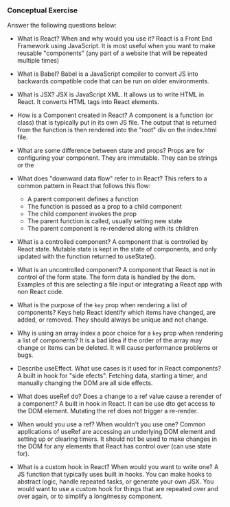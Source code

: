 ### Conceptual Exercise

Answer the following questions below:

- What is React? When and why would you use it?
  React is a Front End Framework using JavaScript.  It is most useful when you want to make reusable "components" (any part of a website that will be repeated multiple times)

- What is Babel?
  Babel is a JavaScript compiler to convert JS into backwards compatible code that can be run on older environments. 

- What is JSX?
  JSX is JavaScript XML.  It allows us to write HTML in React.  It converts HTML tags into React elements.

- How is a Component created in React?
  A component is a function (or class) that is typically put in its own JS file.  The output that is returned from the function is then rendered into the "root" div on the index.html file.  

- What are some difference between state and props?
  Props are for configuring your component. They are immutable. They can be strings or the

- What does "downward data flow" refer to in React?
  This refers to a common pattern in React that follows this flow:
   - A parent component defines a function
   - The function is passed as a prop to a child component
   - The child component invokes the prop
   - The parent function is called, usually setting new state
   - The parent component is re-rendered along with its children

- What is a controlled component?
  A component that is controlled by React state.  Mutable state is kept in the state of components, and only updated with the function returned to useState().

- What is an uncontrolled component?
  A component that React is not in control of the form state.  The form data is handled by the dom.  Examples of this are selecting a file input or integrating a React app with non React code.
  
- What is the purpose of the `key` prop when rendering a list of components?
  Keys help React identify which items have changed, are added, or removed.  They should always be unique and not change.

- Why is using an array index a poor choice for a `key` prop when rendering a list of components?
  It is a bad idea if the order of the array may change or items can be deleted.  It will cause performance problems or bugs.

- Describe useEffect.  What use cases is it used for in React components?
  A built in hook for "side efects". Fetching data, starting a timer, and manually changing the DOM are all side effects.

- What does useRef do?  Does a change to a ref value cause a rerender of a component?
  A built in hook in React. It can be use dto get access to the DOM element. Mutating the ref does not trigger a re-render.

- When would you use a ref? When wouldn't you use one?
  Common applications of useRef are accessing an underlying DOM element and setting up or clearing timers. It should not be used to make changes in the DOM for any elements that React has control over (can use state for).

- What is a custom hook in React? When would you want to write one?
  A JS function that typically uses built in hooks. You can make hooks to abstract logic, handle repeated tasks, or generate your own JSX.  You would want to use a custom hook for things that are repeated over and over again, or to simplify a long/messy component.
